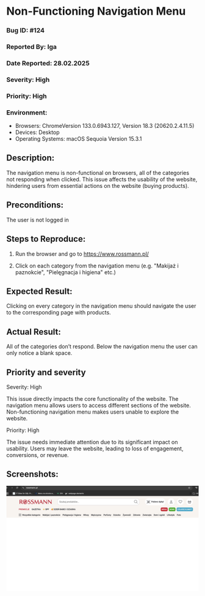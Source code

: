 # Non-Functioning Navigation Menu

### Bug ID: #124

### Reported By: Iga

### Date Reported: 28.02.2025

### Severity: High

### Priority: High

### Environment:

- Browsers: ChromeVersion 133.0.6943.127, Version 18.3 (20620.2.4.11.5)
- Devices: Desktop
- Operating Systems: macOS Sequoia Version 15.3.1

## Description:

The navigation menu is non-functional on browsers, all of the categories not responding when clicked. This issue affects the usability of the website, hindering users from essential actions on the website (buying products).

## Preconditions:

The user is not logged in

## Steps to Reproduce:

1. Run the browser and go to https://www.rossmann.pl/

2. Click on each category from the navigation menu (e.g. "Makijaż i paznokcie", "Pielęgnacja i higiena" etc.)

## Expected Result:

Clicking on every category in the navigation menu should navigate the user to the corresponding page with products.

## Actual Result:

All of the categories don’t respond. Below the navigation menu the user can only notice a blank space.

## Priority and severity

Severity: High

This issue directly impacts the core functionality of the website. The navigation menu allows users to access different sections of the website. Non-functioning navigation menu makes users unable to explore the website.

Priority: High

The issue needs immediate attention due to its significant impact on usability. Users may leave the website, leading to loss of engagement, conversions, or revenue.

## Screenshots:

![bug report 1](screenshots/screen1.png)
